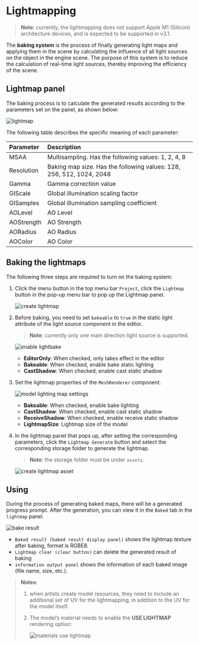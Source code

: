 # Lightmapping

> **Note**: currently, the lightmapping does not support Apple M1 (Silicon) architecture devices, and is expected to be supported in v3.1.

The __baking system__ is the process of finally generating light maps and applying them in the scene by calculating the influence of all light sources on the object in the engine scene. The purpose of this system is to reduce the calculation of real-time light sources, thereby improving the efficiency of the scene.

## Lightmap panel

The baking process is to calculate the generated results according to the parameters set on the panel, as shown below:

![lightmap](./lightmap/lightmap-panel.png)

The following table describes the specific meaning of each parameter:

| Parameter | Description |
| :--- | :--- |
| MSAA | Multisampling. Has the following values: 1, 2, 4, 8 |
| Resolution | Baking map size. Has the following values: 128, 256, 512, 1024, 2048 |
| Gamma      | Gamma correction value |
| GIScale    | Global illumination scaling factor |
| GISamples  | Global illumination sampling coefficient |
| AOLevel    | AO Level |
| AOStrength | AO Strength |
| AORadius   | AO Radius |
| AOColor    | AO Color |

## Baking the lightmaps

The following three steps are required to turn on the baking system:

1. Click the menu button in the top menu bar `Project`, click the `Lightmap` button in the pop-up menu bar to pop up the Lightmap panel.

    ![create lightmap](./lightmap/bake-menu.png)

2. Before baking, you need to set `bakeable` to `true` in the static light attribute of the light source component in the editor.

    > **Note**: currently only one main direction light source is supported.

    ![enable lightbake](./lightmap/light-bakeable.png)

    - **EditorOnly**: When checked, only takes effect in the editor
    - **Bakeable**: When checked, enable bake static lighting
    - **CastShadow**: When checked, enable cast static shadow

3. Set the lightmap properties of the `MeshRenderer` component.

    ![model lighting map settings](./lightmap/meshrenderer-bakeable.png)

    - **Bakeable**: When checked, enable bake lighting
    - **CastShadow**: When checked, enable cast static shadow
    - **ReceiveShadow**: When checked, enable receive static shadow
    - **LightmapSize**: Lightmap size of the model

4. In the lightmap panel that pops up, after setting the corresponding parameters, click the `Lightmap Generate` button and select the corresponding storage folder to generate the lightmap.

    > **Note**: the storage folder must be under `assets`.

    ![create lightmap asset](./lightmap/lightmap-generate.png)

## Using

During the process of generating baked maps, there will be a generated progress prompt. After the generation, you can view it in the `Baked` tab in the `lightmap` panel.

![bake result](./lightmap/lightmap-result.png)

- `Baked result (baked result display panel)` shows the lightmap texture after baking, format is RGBE8.
- `Lightmap clear (clear button)` can delete the generated result of baking
- `information output panel` shows the information of each baked image (file name, size, etc.).

> **Notes**:
> 1. when artists create model resources, they need to include an additional set of UV for the lightmapping, in addition to the UV for the model itself.
> 2. The model’s material needs to enable the **USE LIGHTMAP** rendering option:
>
>     ![materials use lightmap](./lightmap/materials.png)
